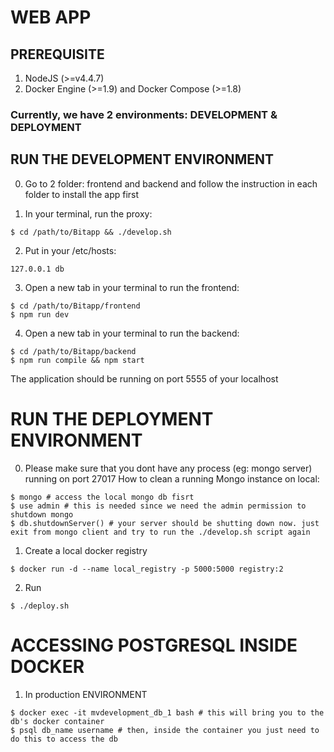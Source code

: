 # WEB APP

## PREREQUISITE
1. NodeJS (>=v4.4.7) 
2. Docker Engine (>=1.9) and Docker Compose (>=1.8)

### Currently, we have 2 environments: DEVELOPMENT & DEPLOYMENT

## RUN THE DEVELOPMENT ENVIRONMENT

0. Go to 2 folder: frontend and backend and follow the instruction in each folder to install the app first

1. In your terminal, run the proxy:
```
$ cd /path/to/Bitapp && ./develop.sh
```

2. Put in your /etc/hosts:
```
127.0.0.1 db
```

3. Open a new tab in your terminal to run the frontend:
```
$ cd /path/to/Bitapp/frontend
$ npm run dev
```

4. Open a new tab in your terminal to run the backend:
```
$ cd /path/to/Bitapp/backend
$ npm run compile && npm start
```

The application should be running on port 5555 of your localhost

# RUN THE DEPLOYMENT ENVIRONMENT

0. Please make sure that you dont have any process (eg: mongo server) running on port 27017
How to clean a running Mongo instance on local:
```
$ mongo # access the local mongo db fisrt
$ use admin # this is needed since we need the admin permission to shutdown mongo
$ db.shutdownServer() # your server should be shutting down now. just exit from mongo client and try to run the ./develop.sh script again
``` 

1. Create a local docker registry
```
$ docker run -d --name local_registry -p 5000:5000 registry:2
```

2. Run
```
$ ./deploy.sh
```

# ACCESSING POSTGRESQL INSIDE DOCKER
1. In production ENVIRONMENT
```
$ docker exec -it mvdevelopment_db_1 bash # this will bring you to the db's docker container
$ psql db_name username # then, inside the container you just need to do this to access the db
```
